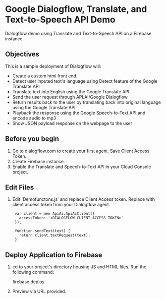 # Google Dialogflow, Translate, and Text-to-Speech API Demo
Dialogflow demo using Translate and Text-to-Speech API on a Firebase instance

## Objectives
This is a sample deployment of Dialogflow will:
* Create a custom html front end. 
* Detect user inputed text's language using Detect feature of the Google Translate API
* Translate text into English using the Google Translate API
* Send the user request through API.AI/Google Dialogflow 
* Return results back to the user by translating back into original language using the Google Translate API
* Playback the response using the Google Speech-to-Text API and encode audio to mp3
* Show JSON payload response on the webpage to the user

## Before you begin
1. Go to dialogflow.com to create your first agent. Save Client Access Token. 
2. Create Firebase instance.
3. Enable the Translate and Speech-to-Text API in your Cloud Console project.

[Dialogflow Documentation]: https://dialogflow.com/
[Firebase Documentation]: https://firebase.google.com/docs/hosting/deploying
[Google APIs]: https://support.google.com/cloud/answer/6158841?hl=en

## Edit Files

1. Edit 'Demofunctons.js' and replace Client Access token. Replace with client access token from your Dialogflow agent.

        var client = new ApiAi.ApiAiClient({
          accessToken: '<DIALOGFLOW_CLIENT_ACCESS_TOKEN>'
        });

        function sendText(text) {
          return client.textRequest(text);
        }

## Deploy Application to Firebase

1. cd to your project's directory housing JS and HTML files. Run the following command:

    firebase deploy

2. Preview via URL provided. 









